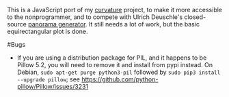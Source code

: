 This is a JavaScript port of my [curvature](https://github.com/jcomeauictx/curvature/) project, to make it more accessible to the nonprogrammer, and to compete
with Ulrich Deuschle's closed-source [panorama generator](http://www.udeuschle.selfhost.pro/panoramas/makepanoramas_en.htm). It still needs a lot of work, but the basic equirectangular plot is done.

#Bugs

* If you are using a distribution package for PIL, and it happens to be Pillow 5.2, you will need to remove it and install from pypi instead. On Debian,
`sudo apt-get purge python3-pil` followed by `sudo pip3 install --upgrade pillow`; see <https://github.com/python-pillow/Pillow/issues/3231>
